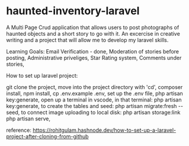 # haunted-inventory-laravel

A Multi Page Crud application that allows users to post photographs of haunted objects and a short story to go with it.
An excercise in creative writing and a project that will allow me to develop my laravel skills.

Learning Goals:
Email Verification - done,
Moderation of stories before posting,
Administrative priveliges,
Star Rating system,
Comments under stories,

How to set up laravel project:

git clone the project,
move into the project directory with 'cd',
composer install,
npm install,
cp .env.example .env,
set up the .env file,
php artisan key:generate,
open up a terminal in vscode,
in that terminal: php artisan key:generate,
to create the tables and seed: php artisan migrate:fresh --seed,
to connect image uploading to local disk: php artisan storage:link   
php artisan serve,

reference: https://rohitgulam.hashnode.dev/how-to-set-up-a-laravel-project-after-cloning-from-github